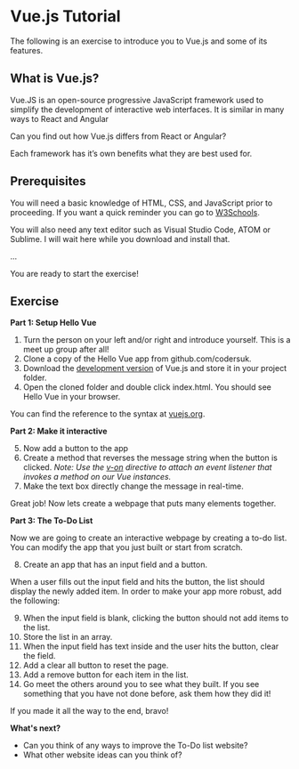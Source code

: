 # Vue.js Tutorial

The following is an exercise to introduce you to Vue.js and some of its features.

## What is Vue.js?


Vue.JS is an open-source progressive JavaScript framework used to simplify the development of interactive web interfaces. It is similar in many ways to React and Angular

Can you find out how Vue.js differs from React or Angular?

Each framework has it’s own benefits what they are best used for.

## Prerequisites

You will need a basic knowledge of HTML, CSS, and JavaScript prior to proceeding. If you want a quick reminder you can go to [W3Schools](https://www.w3schools.com/).

You will also need any text editor such as Visual Studio Code, ATOM or Sublime. I will wait here while you download and install that.

...

You are ready to start the exercise!

## Exercise

**Part 1: Setup Hello Vue**

1. Turn the person on your left and/or right and introduce yourself. This is a meet up group after all!
2. Clone a copy of the Hello Vue app from github.com/codersuk.
3. Download the [development version](https://vuejs.org/js/vue.js) of Vue.js and store it in your project folder.
4. Open the cloned folder and double click index.html. You should see Hello Vue in your browser.

You can find the reference to the syntax at [vuejs.org](https://vuejs.org/v2/guide/syntax.html).


**Part 2: Make it interactive**

5. Now add a button to the app
6. Create a method that reverses the message string when the button is clicked. 
   *Note: Use the [v-on](https://vuejs.org/v2/guide/events.html#Method-Event-Handlers) directive to attach an event listener that invokes a method on our Vue instances.*
7. Make the text box directly change the message in real-time.

Great job! Now lets create a webpage that puts many elements together.

**Part 3: The To-Do List**

Now we are going to create an interactive webpage by creating a to-do list. You can modify the app that you just built or start from scratch.  

8. Create an app that has an input field and a button. 

When a user fills out the input field and hits the button, the list should display the newly added item. 
In order to make your app more robust, add the following:

9. When the input field is blank, clicking the button should not add items to the list.
10. Store the list in an array.
11. When the input field has text inside and the user hits the button, clear the field.
12. Add a clear all button to reset the page.
13. Add a remove button for each item in the list.
14. Go meet the others around you to see what they built. If you see something that you have not done before, ask them how they did it!

If you made it all the way to the end, bravo!

**What's next?**

* Can you think of any ways to improve the To-Do list website?  
* What other website ideas can you think of?
